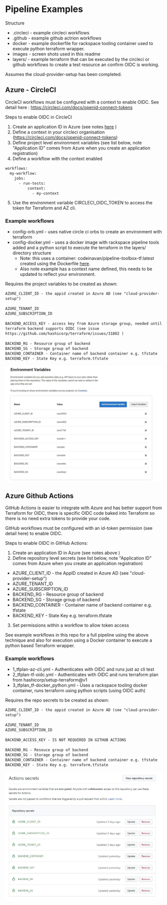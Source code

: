 
# Pipeline Examples

Structure

- .circleci     - example circleci workflows
- .github       - example github actrion workflows
- docker        - example dockerfile for rackspace tooling container used to execute python terraform wrapper.
- images        - screen shots used in this readme
- layers/       - example terraform that can be executed by the circleci or github workflows to create a test resource an confirm OIDC is working.

Assumes the cloud-provider-setup has been completed.

## Azure - CircleCI

CircleCI workflows must be configured with a context to enable OIDC. See detail here : https://circleci.com/docs/openid-connect-tokens 

Steps to enable OIDC in CircleCI

  1.    Create an application ID in Azure (see notes [here](../../cloud-provider-setup/azure/circleci/README.md) )
  2.    Define a context in your circleci organisation (https://circleci.com/docs/openid-connect-tokens)
  3.    Define project level environment variables (see list below, note "Application ID" comes from Azure when you create an application registration)
  4.    Define a workflow with the context enabled

```
workflows:
  my-workflow:
    jobs:
      - run-tests:
          context:
            - my-context
```

  5.   Use the environment variable CIRCLECI_OIDC_TOKEN to access the token for Terraform and AZ cli.



### Example workflows

- config-orb.yml - uses native circle ci orbs to create an environment with terraform
- config-docker.yml - uses a docker image with rackspace pipeline tools added and a python script to execute the terraform in the layers/ directory structure
  - Note: this uses a container: codeinavan/pipeline-toolbox-tf:latest created using the Dockerfile [here](docker/Dockerfile).
  - Also note example has a context name defined, this needs to be updated to reflect your environment.

Requires the project variables to be created as shown:

```
AZURE_CLIENT_ID - the appid created in Azure AD (see "cloud-provider-setup")

AZURE_TENANT_ID
AZURE_SUBSCRIPTION_ID

BACKEND_ACCESS_KEY - access key from Azure storage group, needed until terraform backend supports OIDC (see issue https://github.com/hashicorp/terraform/issues/31802 )

BACKEND_RG - Resource group of backend
BACKEND_SG - Storage group of backend     
BACKEND_CONTAINER - Container name of backend container e.g. tfstate
BACKEND_KEY - State Key e.g. terraform.tfstate

```

![](./images/circleci-variables.jpg)

## Azure Github Actions

GitHub Actions is easier to integrate with Azure and has better support from Terraform for OIDC, there is specific OIDC code baked into Terraform so there is no need extra tokens to provide your code.

GitHub workflows must be configured with an id-token permission (see detail here) to enable OIDC. 

Steps to enable OIDC in GitHub Actions:
1.	Create an application ID in Azure (see notes above )
2.	Define repository level secrets (see list below, note "Application ID" comes from Azure when you create an application registration)

- AZURE_CLIENT_ID - the AppID created in Azure AD (see "cloud-provider-setup")
- AZURE_TENANT_ID
- AZURE_SUBSCRIPTION_ID
- BACKEND_RG - Resource group of backend
- BACKEND_SG - Storage group of backend     
- BACKEND_CONTAINER - Container name of backend container e.g. tfstate
- BACKEND_KEY - State Key e.g. terraform.tfstate

3.	Set permissions within a workflow to allow token access


See example workflows in this repo for a full pipeline using the above technique and also for execution using a Docker container to execute a python based Terraform wrapper.


### Example workflows

- 1_tfplan-az-cli.yml           - Authenticates with OIDC and runs just az cli test
- 2_tfplan-tf-oidc.yml          - Authenticates with OIDC and runs terraform plan from hashicorp/setup-terraform@v1 
- 3_tfplan_tf-docker_python.yml - Uses a rackspace tooling docker container, runs terraform using python scripts (using OIDC auth)

Requires the repo secrets to be created as shown:

```
AZURE_CLIENT_ID - the appid created in Azure AD (see "cloud-provider-setup")

AZURE_TENANT_ID
AZURE_SUBSCRIPTION_ID

BACKEND_ACCESS_KEY - IS NOT REQUIRED IN GITHUB ACTIONS

BACKEND_RG - Resouce group of backend
BACKEND_SG - Storage group of backend     
BACKEND_CONTAINER - Container name of backend container e.g. tfstate
BACKEND_KEY - State Key e.g. terraform.tfstate

```
![](./images/github-secrets.jpg)
